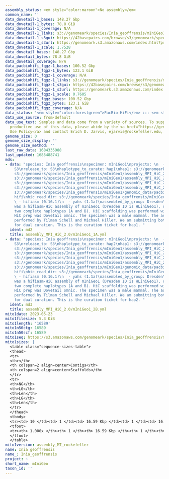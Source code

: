 ```yaml
---
assembly_status: <em style="color:maroon">No assembly</em>
common_name: ''
data_dovetail-1_bases: 148.27 Gbp
data_dovetail-1_bytes: 78.8 GiB
data_dovetail-1_coverage: N/A
data_dovetail-1_links: s3://genomeark/species/Inia_geoffrensis/mIniGeo1/genomic_data/dovetail/<br>
data_dovetail-1_s3gui: https://42basepairs.com/browse/s3/genomeark/species/Inia_geoffrensis/mIniGeo1/genomic_data/dovetail/
data_dovetail-1_s3url: https://genomeark.s3.amazonaws.com/index.html?prefix=species/Inia_geoffrensis/mIniGeo1/genomic_data/dovetail/
data_dovetail-1_scale: 1.7528
data_dovetail_bases: 148.27 Gbp
data_dovetail_bytes: 78.8 GiB
data_dovetail_coverage: N/A
data_pacbiohifi_fqgz-1_bases: 100.52 Gbp
data_pacbiohifi_fqgz-1_bytes: 123.1 GiB
data_pacbiohifi_fqgz-1_coverage: N/A
data_pacbiohifi_fqgz-1_links: s3://genomeark/species/Inia_geoffrensis/mIniGeo1/genomic_data/pacbio_hifi/<br>
data_pacbiohifi_fqgz-1_s3gui: https://42basepairs.com/browse/s3/genomeark/species/Inia_geoffrensis/mIniGeo1/genomic_data/pacbio_hifi/
data_pacbiohifi_fqgz-1_s3url: https://genomeark.s3.amazonaws.com/index.html?prefix=species/Inia_geoffrensis/mIniGeo1/genomic_data/pacbio_hifi/
data_pacbiohifi_fqgz-1_scale: 0.7605
data_pacbiohifi_fqgz_bases: 100.52 Gbp
data_pacbiohifi_fqgz_bytes: 123.1 GiB
data_pacbiohifi_fqgz_coverage: N/A
data_status: '<em style="color:forestgreen">PacBio HiFi</em> ::: <em style="color:forestgreen">Dovetail</em>'
data_use_source: from-default
data_use_text: Samples and data come from a variety of sources. To support fair and
  productive use of this data, please abide by the <a href="https://genome10k.soe.ucsc.edu/data-use-policies/">Data
  Use Policy</a> and contact Erich D. Jarvis, ejarvis@rockefeller.edu, with any questions.
genome_size: 0
genome_size_display: ''
genome_size_method: ''
last_raw_data: 1684335988
last_updated: 1685488741
mds:
- data: "species: Inia geoffrensis\nspecimen: mIniGeo1\nprojects: \n  - vgp\ndata_location:
    S3\nrelease_to: S3\nhaplotype_to_curate: hap1\nhap1: s3://genomeark/species/Inia_geoffrensis/mIniGeo1/assembly_MPI_HiC_2.0/HLiniGeo1A.fasta.gz\nhap2:
    s3://genomeark/species/Inia_geoffrensis/mIniGeo1/assembly_MPI_HiC_2.0/HLiniGeo1B.fasta.gz\npretext_hap1:
    s3://genomeark/species/Inia_geoffrensis/mIniGeo1/assembly_MPI_HiC_2.0/mIniGeo1_A.pretext\npretext_hap2:
    s3://genomeark/species/Inia_geoffrensis/mIniGeo1/assembly_MPI_HiC_2.0/mIniGeo1_B.pretext\nkmer_spectra_img:
    s3://genomeark/species/Inia_geoffrensis/mIniGeo1/assembly_MPI_HiC_2.0/merqury/mIniGeo1_png/\npacbio_read_dir:
    s3://genomeark/species/Inia_geoffrensis/mIniGeo1/genomic_data/pacbio_hifi/\npacbio_read_type:
    hifi\nhic_read_dir: s3://genomeark/species/Inia_geoffrensis/mIniGeo1/genomic_data/dovetail/\npipeline:\n
    \ - hifiasm (0.16.1)\n  - yahs (1.1a)\nassembled_by_group: Dresden\nnotes: This
    was a hifiasm-HiC assembly of mIniGeo1 (Dresden ID is HLiniGeo1), resulting in
    two complete haplotypes (A and B). HiC scaffolding was performed with yahs. The
    HiC prep was Dovetail omnic. The specimen was a male mammal. The assembly was
    performed by Tilman Schell and Michael Hiller. We am submitting both hap1 & hap2
    for dual curation. This is the curation ticket for hap1. "
  ident: md2
  title: assembly_MPI_HiC_2.0/mIniGeo1_1A.yml
- data: "species: Inia geoffrensis\nspecimen: mIniGeo1\nprojects: \n  - vgp\ndata_location:
    S3\nrelease_to: S3\nhaplotype_to_curate: hap2\nhap1: s3://genomeark/species/Inia_geoffrensis/mIniGeo1/assembly_MPI_HiC_2.0/HLiniGeo1A.fasta.gz\nhap2:
    s3://genomeark/species/Inia_geoffrensis/mIniGeo1/assembly_MPI_HiC_2.0/HLiniGeo1B.fasta.gz\npretext_hap1:
    s3://genomeark/species/Inia_geoffrensis/mIniGeo1/assembly_MPI_HiC_2.0/mIniGeo1_A.pretext\npretext_hap2:
    s3://genomeark/species/Inia_geoffrensis/mIniGeo1/assembly_MPI_HiC_2.0/mIniGeo1_B.pretext\nkmer_spectra_img:
    s3://genomeark/species/Inia_geoffrensis/mIniGeo1/assembly_MPI_HiC_2.0/merqury/mIniGeo1_png/\npacbio_read_dir:
    s3://genomeark/species/Inia_geoffrensis/mIniGeo1/genomic_data/pacbio_hifi/\npacbio_read_type:
    hifi\nhic_read_dir: s3://genomeark/species/Inia_geoffrensis/mIniGeo1/genomic_data/dovetail/\npipeline:\n
    \ - hifiasm (0.16.1)\n  - yahs (1.1a)\nassembled_by_group: Dresden\nnotes: This
    was a hifiasm-HiC assembly of mIniGeo1 (Dresden ID is HLiniGeo1), resulting in
    two complete haplotypes (A and B). HiC scaffolding was performed with yahs. The
    HiC prep was Dovetail omnic. The specimen was a male mammal. The assembly was
    performed by Tilman Schell and Michael Hiller. We am submitting both hap1 & hap2
    for dual curation. This is the curation ticket for hap2. "
  ident: md3
  title: assembly_MPI_HiC_2.0/mIniGeo1_2B.yml
mito1date: 2023-05-23
mito1filesize: 5.3 KiB
mito1length: '16589'
mito1n50ctg: 16589
mito1n50scf: 16589
mito1seq: https://s3.amazonaws.com/genomeark/species/Inia_geoffrensis/mIniGeo1/assembly_MT_rockefeller/mIniGeo1.MT.20230523.fasta.gz
mito1sizes: |
  <table class="sequence-sizes-table">
  <thead>
  <tr>
  <th></th>
  <th colspan=2 align=center>Contigs</th>
  <th colspan=2 align=center>Scaffolds</th>
  </tr>
  <tr>
  <th>NG</th>
  <th>LG</th>
  <th>Len</th>
  <th>LG</th>
  <th>Len</th>
  </tr>
  </thead>
  <tbody>
  <tr><td> 10 </td><td> 1 </td><td> 16.59 Kbp </td><td> 1 </td><td> 16.59 Kbp </td></tr><tr><td> 20 </td><td> 1 </td><td> 16.59 Kbp </td><td> 1 </td><td> 16.59 Kbp </td></tr><tr><td> 30 </td><td> 1 </td><td> 16.59 Kbp </td><td> 1 </td><td> 16.59 Kbp </td></tr><tr><td> 40 </td><td> 1 </td><td> 16.59 Kbp </td><td> 1 </td><td> 16.59 Kbp </td></tr><tr style="background-color:#cccccc;"><td> 50 </td><td> 1 </td><td style="background-color:#ff8888;"> 16.59 Kbp </td><td> 1 </td><td style="background-color:#ff8888;"> 16.59 Kbp </td></tr><tr><td> 60 </td><td> 1 </td><td> 16.59 Kbp </td><td> 1 </td><td> 16.59 Kbp </td></tr><tr><td> 70 </td><td> 1 </td><td> 16.59 Kbp </td><td> 1 </td><td> 16.59 Kbp </td></tr><tr><td> 80 </td><td> 1 </td><td> 16.59 Kbp </td><td> 1 </td><td> 16.59 Kbp </td></tr><tr><td> 90 </td><td> 1 </td><td> 16.59 Kbp </td><td> 1 </td><td> 16.59 Kbp </td></tr><tr><td> 100 </td><td> 1 </td><td> 16.59 Kbp </td><td> 1 </td><td> 16.59 Kbp </td></tr></tbody>
  <tfoot>
  <tr><th> 1.000x </th><th> 1 </th><th> 16.59 Kbp </th><th> 1 </th><th> 16.59 Kbp </th></tr>
  </tfoot>
  </table>
mito1version: assembly_MT_rockefeller
name: Inia geoffrensis
name_: Inia_geoffrensis
project: ~
short_name: mIniGeo
taxon_id: ''
---
```

